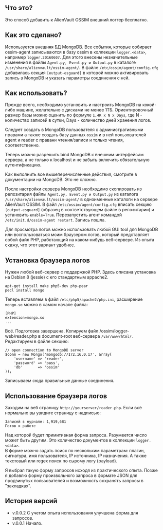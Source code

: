 ## Что это?
Это способ добавить к AlienVault OSSIM внешний логгер бесплатно.

## Как это сделано?
Используется внешняя БД MongoDB. Все события, которые собирает ossim-agent записываются в базу ossim в коллекции `logger.<data>`, например `logger.20160607`. Для этого внесены незначительные изменения в файлы `Agent.py, Event.py и Output.py` в каталоге `/usr/share/alienvault/ossim-agent/`. В файле `/etc/ossim/agent/config.cfg` добавилась секция `[output-esguard]` в которой можно активировать запись в MongoDB и указать параметры соединения с ней.

## Как использовать?
Прежде всего, необходимо установить и настроить MongoDB на кокой-либо машине, желательно с дисками не менее 1ТБ. Ориентировочный размер базы можно оценить по формуле `1,4К х N x Days`, где N - количество записей в сутки, Days - количество дней хранения логов. 

Следует создать в MongoDB пользователя с административными правами а также создать базу данных `ossim` и в ней пользователей agent и reader с правани чтения/записи и только чтения, соответственно.

Теперь можно разрешить bind MongoDB к внешним интерфейсам сервера, а не только к localhost и не забыть включить обязательную аутентификацию.

Как выполнить все вышеперечисленные действия, смотрите в документации на MongoDB. Это не сложно.

После настройки сервера MongoDB необходимо скопировать из репозитария файлы `Agent.py, Event.py и Output.py` из каталога `/usr/share/alienvault/ossim-agent/` в одноименные каталоги на сервере AlienVault OSSIM. В файл `/etc/ossim/agent/config.cfg` вписать секцию `[output-esguard]` (образец в соответствующем файле в репозитарии) и установить `enable=True`. Перезапустить агент командой `/etc/init.d/ossim-agent restart`. Запись пошла. 

Для просмотра логов можно использовать любой GUI tool для MongoDB или воспользоваться моим браузером логов, который представляет собой файл PHP, работающий на каком-нибудь веб-сервере. Из опыта скажу, что этот вариант удобнее.

## Установка браузера логов
Нужен любой веб-сервер с поддержкой PHP. Здесь описана установка на Debian 8 (jessie) с его стандартным appache2. 

	apt-get install make php5-dev php-pear  
	pecl install mongo

Теперь вставляем в  файл `/etc/php5/apache2/php.ini`, расширение `mongo.so` можно в самом начале файла:

	[PHP]
	extension=mongo.so
	...
Всё. Подготовка завершена. Копируем файл /ossim/logger-web/reader.php в document-root веб-сервера `/var/www/html/`. Редактируем в файле секцию:

	// open connection to MongoDB server
    $conn = new Mongo('mongodb://172.16.0.17', array(
        'username' => 'reader',
        'password' => 'pass',
        'db'       => 'ossim'
    ));

Записываем сюда правильные данные соединения.
## Использование браузера логов

Заходим на веб страницу `http://yourserver/reader.php`. Если всё нормально вы увидите страницу с надписью:

	Записей в журнале: 1,919,681 
	Готов к работе 

Над которой будет примитивная форма запроса. Разумеется число может быть другим. Это количество документов в коллекции `logger.<data>`.  
В форме можно задать поиск по нескольким параметрам: плагин, сигнатура, имя пользователя, IP источника, IP назначения. А также текстовый или regex поиск по сырому логу (payload).  


Я выбрал такую форму запросов исходя из практического опыта. Позже я добавлю форму произвольного запроса в формате JSON для продвинутых пользователей и возможность сохранять запросы в "закладках".

## История версий

* v.0.0.2 С учетом опыта использования улучшена форма для запросов. 
* v.0.0.1 Начало.

